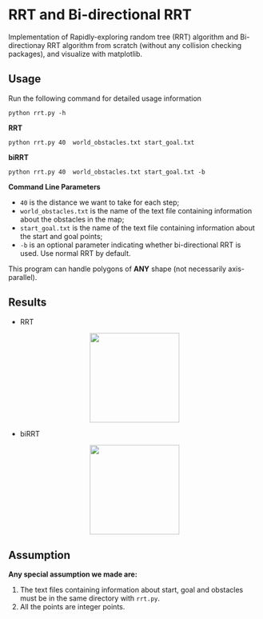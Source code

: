 # RRT and Bi-directional RRT
Implementation of Rapidly-exploring random tree (RRT) algorithm and Bi-directionay RRT algorithm from scratch (without any collision checking packages), and visualize with matplotlib.

## Usage
Run the following command for detailed usage information

```python rrt.py -h``` 

__RRT__

```python rrt.py 40  world_obstacles.txt start_goal.txt ```

__biRRT__

```python rrt.py 40  world_obstacles.txt start_goal.txt -b ```

__Command Line Parameters__
- `40` is the distance we want to take for each step; 
- `world_obstacles.txt` is the name of the text file containing  information about the obstacles in the map; 
- `start_goal.txt` is the name of the text file containing information about the start and goal points; 
- `-b` is an optional parameter indicating whether bi-directional RRT is used. Use normal RRT by default.

This program can handle polygons of __ANY__ shape (not necessarily axis-parallel).


## Results
- RRT
<p align="center">
  <img src="https://github.com/jingxixu/lis-work/blob/master/biRRT/imgs/rrt.gif" height="179">
</p>

- biRRT
<p align="center">
  <img src="https://github.com/jingxixu/lis-work/blob/master/biRRT/imgs/birrt.gif" height="179">
</p>


## Assumption
__Any special assumption we made are:__ 

1. The text files containing information about start, goal and obstacles must be in the same directory with ```rrt.py```.
2. All the points are integer points.
